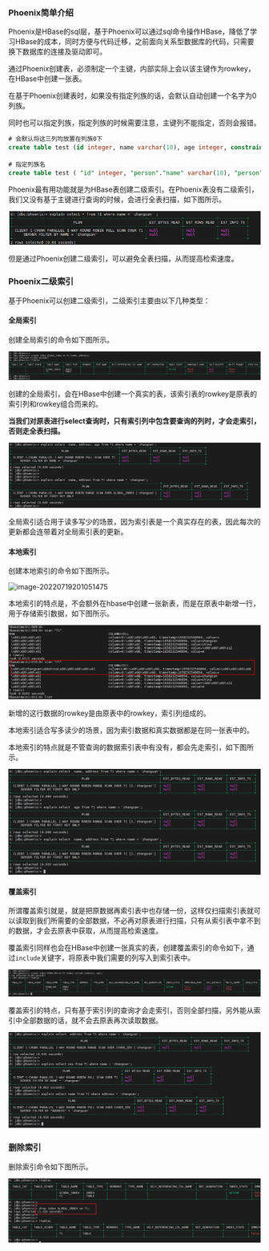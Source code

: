 ### Phoenix简单介绍

Phoenix是HBase的sql层，基于Phoenix可以通过sql命令操作HBase，降低了学习HBase的成本，同时方便与代码迁移，之前面向关系型数据库的代码，只需要换下数据库的连接及驱动即可。

通过Phoenix创建表，必须制定一个主键，内部实际上会以该主键作为rowkey，在HBase中创建一张表。

在基于Phoenix创建表时，如果没有指定列族的话，会默认自动创建一个名字为0列族。  

同时也可以指定列族，指定列族的时候需要注意，主键列不能指定，否则会报错。

```sql
# 会默认将这三列均放置在列族0下
create table test (id integer, name varchar(10), age integer, constraint my_pk primary key (id));

# 指定列族名
create table test ( "id" integer, "person"."name" varchar(10), "person"."age" integer, constraint my_pk primary key (id));
```

Phoenix最有用功能就是为HBase表创建二级索引。在Phoenix表没有二级索引，我们又没有基于主键进行查询的时候，会进行全表扫描，如下图所示。

![image-20220719194147590](https://github.com/guluo2016/picture/raw/dev/img/image-20220719194147590.png)

但是通过Phoenix创建二级索引，可以避免全表扫描，从而提高检索速度。

### Phoenix二级索引

基于Phoenix可以创建二级索引，二级索引主要由以下几种类型：

#### 全局索引

创建全局索引的命令如下图所示。

![image-20220719195321460](https://github.com/guluo2016/picture/raw/dev/img/image-20220719195321460.png)

创建的全局索引，会在HBase中创建一个真实的表，该索引表的rowkey是原表的索引列和rowkey组合而来的。

**当我们对原表进行select查询时，只有索引列中包含要查询的列时，才会走索引，否则走全表扫描。**

![image-20220719195907177](https://github.com/guluo2016/picture/raw/dev/img/image-20220719195907177.png)

全局索引适合用于读多写少的场景，因为索引表是一个真实存在的表，因此每次的更新都会连带着对全局索引表的更新。

#### 本地索引

创建本地索引的命令如下图所示。  

![image-20220719201051475](C:\Users\l19813\AppData\Roaming\Typora\typora-user-images\image-20220719201051475.png)

本地索引的特点是，不会额外在hbase中创建一张新表，而是在原表中新增一行，用于存储索引数据，如下图所示。

![image-20220719201337293](https://github.com/guluo2016/picture/raw/dev/img/image-20220719201337293.png)

新增的这行数据的rowkey是由原表中的rowkey，索引列组成的。

本地索引适合写多读少的场景，因为索引数据和真实数据都是在同一张表中的。

本地索引的特点就是不管查询的数据索引表中有没有，都会先走索引，如下图所示。

![image-20220719201709014](https://github.com/guluo2016/picture/raw/dev/img/image-20220719201709014.png)

#### 覆盖索引

所谓覆盖索引就是，就是把原数据再索引表中也存储一份，这样仅扫描索引表就可以读取到我们所需要的全部数据，不必再对原表进行扫描，只有从索引表中拿不到的数据，才会去原表中获取，从而提高检索速度。

覆盖索引同样也会在HBase中创建一张真实的表，创建覆盖索引的命令如下，通过`include`关键字，将原表中我们需要的列写入到索引表中。

![image-20220719202149788](https://github.com/guluo2016/picture/raw/dev/img/image-20220719202149788.png)

覆盖索引的特点，只有基于索引列的查询才会走索引，否则全部扫描，另外能从索引中全部数据的话，就不会去原表再次读取数据。

![image-20220719202919611](https://github.com/guluo2016/picture/raw/dev/img/image-20220719202919611.png)

### 删除索引

删除索引命令如下图所示。

![image-20220719200242734](https://github.com/guluo2016/picture/raw/dev/img/image-20220719200242734.png)